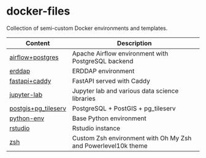 # docker-files

Collection of semi-custom Docker environments and templates.

Content | Description
--- | ---
[airflow+postgres](./airflow%2Bpostgres/) | Apache Airflow environment with PostgreSQL backend
[erddap](./erddap/) | ERDDAP environment
[fastapi+caddy](./fastapi%2Bcaddy/) | FastAPI served with Caddy
[jupyter-lab](./jupyter-lab/) | Jupyter lab and various data science libraries
[postgis+pg_tileserv](./postgis%2Bpg_tileserv/) | PostgreSQL + PostGIS + pg_tileserv
[python-env](./python-env/) | Base Python environment
[rstudio](./rstudio/) | Rstudio instance
[zsh](./zsh/) | Custom Zsh environment with Oh My Zsh and Powerlevel10k theme

